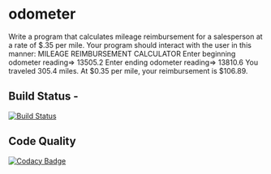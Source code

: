 # odometer
Write a program that calculates mileage reimbursement for a salesperson at a rate of $.35 per mile. Your program should interact with the user in this manner: MILEAGE REIMBURSEMENT CALCULATOR Enter beginning odometer reading=> 13505.2 Enter ending odometer reading=> 13810.6 You traveled 305.4 miles. At $0.35 per mile, your reimbursement is $106.89.

## Build Status - 
[![Build Status](https://travis-ci.com/veerp7794/odometer.svg?branch=master)](https://travis-ci.com/veerp7794/odometer)


## Code Quality
[![Codacy Badge](https://app.codacy.com/project/badge/Grade/f3bffde75ab5408f8c4bdf34339d597d)](https://www.codacy.com/manual/veerp7794/odometer?utm_source=github.com&amp;utm_medium=referral&amp;utm_content=veerp7794/odometer&amp;utm_campaign=Badge_Grade)
